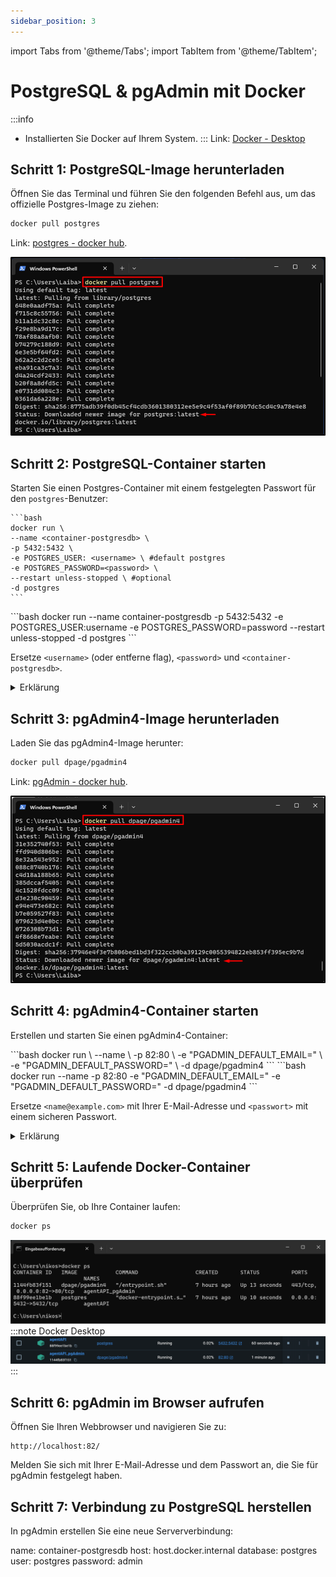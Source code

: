 ```yaml
---
sidebar_position: 3
---
```


import Tabs from '@theme/Tabs';
import TabItem from '@theme/TabItem';

# PostgreSQL & pgAdmin mit Docker

:::info

- Installierten Sie Docker auf Ihrem System.
  :::
  Link: [Docker - Desktop](https://www.docker.com/products/docker-desktop/)

## Schritt 1: PostgreSQL-Image herunterladen

Öffnen Sie das Terminal und führen Sie den folgenden Befehl aus, um das offizielle Postgres-Image zu ziehen:

```bash
docker pull postgres
```

Link: [postgres - docker hub](https://hub.docker.com/_/postgres).

![docker-pull-postgres](../assets/docker-pull-postgres.png)

## Schritt 2: PostgreSQL-Container starten

Starten Sie einen Postgres-Container mit einem festgelegten Passwort für den `postgres`-Benutzer:

<Tabs groupId="run-code">
  <TabItem value="clear" label="Clear">

    ```bash
    docker run \
    --name <container-postgresdb> \
    -p 5432:5432 \
    -e POSTGRES_USER: <username> \ #default postgres
    -e POSTGRES_PASSWORD=<password> \
    --restart unless-stopped \ #optional
    -d postgres
    ```

  </TabItem>
  
  <TabItem value="copy" label="Copy">
    ```bash
    docker run --name container-postgresdb -p 5432:5432 -e POSTGRES_USER:username -e POSTGRES_PASSWORD=password --restart unless-stopped -d postgres
    ```
  </TabItem>
</Tabs>

Ersetze `<username>` (oder entferne flag), `<password>` und `<container-postgresdb>`.

<details>
  <summary>
    Erklärung
   </summary>

  <div>
- `--name <container-postgresdb>`: Gibt dem Container den Namen `<container-postgresdb>`.
- `-p 5432:5432`: Mappt den Port 5432 vom Host auf den Container.
- `-e POSTGRES_PASSWORD=<password>`: Setzt das Passwort für den eingetragenen User.
- `--restart unless-stopped`: Container wird neugestartet, außer er wird manuell gestoppt.
- `-d postgres`: Startet den Container im Hintergrund mit dem Docker-Image "postgres".

![docker-pull-postgres](../assets/docker-run-postgres.png)

</div>
</details>

## Schritt 3: pgAdmin4-Image herunterladen

Laden Sie das pgAdmin4-Image herunter:

```bash
docker pull dpage/pgadmin4
```

Link: [pgAdmin - docker hub](https://hub.docker.com/r/dpage/pgadmin4).

![docker-pull-postgres](../assets/docker-pull-pgadmin.png)

## Schritt 4: pgAdmin4-Container starten

Erstellen und starten Sie einen pgAdmin4-Container:

<Tabs groupId="run-code">
  <TabItem value="clear" label="Clear">
    ```bash
    docker run \
    --name <container-pgadmin> \
    -p 82:80 \
    -e "PGADMIN_DEFAULT_EMAIL=<name@example.com>" \
    -e "PGADMIN_DEFAULT_PASSWORD=<password>" \
    -d dpage/pgadmin4
    ```
    </TabItem>

  <TabItem value="copy" label="Copy">
    ```bash
    docker run --name <container-pgadmin> -p 82:80 -e "PGADMIN_DEFAULT_EMAIL=<name@example.com>" -e "PGADMIN_DEFAULT_PASSWORD=<password>" -d dpage/pgadmin4
    ```
  </TabItem>
</Tabs>

Ersetze `<name@example.com>` mit Ihrer E-Mail-Adresse und `<passwort>` mit einem sicheren Passwort.

<details>
  <summary>
    Erklärung
   </summary>

  <div>
- `--name <container-pgadmin>`: Gibt dem Container den Namen `<container-pgadmin>`.

- `-p 82:80`: Mappt den Port 82 auf den Port 80 im Container. Dies bedeutet, dass Anfragen an Port 82 auf dem Host auf Port 80 im Container weitergeleitet werden.

- `-e PGADMIN_DEFAULT_EMAIL=<name@example.com>`: Setzt die Umgebungsvariable für die Standard-E-Mail-Adresse von PgAdmin auf "name@example.com".

- `-e PGADMIN_DEFAULT_PASSWORD=<password>`: Setzt die Umgebungsvariable für das Standardpasswort von PgAdmin auf .

- `-d dpage/pgadmin4`: Startet den Container im Hintergrund (detach mode) mit dem Image ["dpage/pgadmin4"](https://hub.docker.com/r/dpage/pgadmin4).

![docker-pull-postgres](../assets/docker-run-pgadmin.png)

</div>
</details>

## Schritt 5: Laufende Docker-Container überprüfen

Überprüfen Sie, ob Ihre Container laufen:

```bash
docker ps
```

![docker-docker-ps](../assets/docker-ps.png)
:::note
Docker Desktop
![docker-docker-ps2](../assets/docker-ps2.png)
:::

## Schritt 6: pgAdmin im Browser aufrufen

Öffnen Sie Ihren Webbrowser und navigieren Sie zu:

```
http://localhost:82/
```

Melden Sie sich mit Ihrer E-Mail-Adresse und dem Passwort an, die Sie für pgAdmin festgelegt haben.

## Schritt 7: Verbindung zu PostgreSQL herstellen

In pgAdmin erstellen Sie eine neue Serververbindung:

name: container-postgresdb
host: host.docker.internal
database: postgres
user: postgres
password: admin

